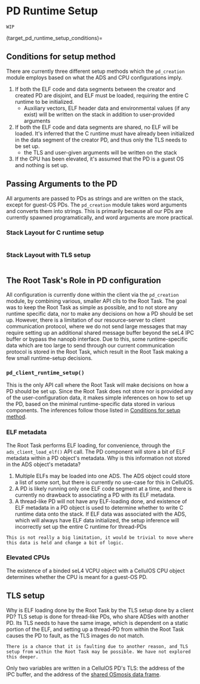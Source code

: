 # PD Runtime Setup

```{attention}
WIP
```
(target_pd_runtime_setup_conditions)=
## Conditions for setup method
There are currently three different setup methods which the `pd_creation` module employs based on what the ADS and CPU configurations imply. 

1. If both the ELF code and data segments between the creator and created PD are disjoint, and ELF must be loaded, requiring the entire C runtime to be initialized.
    - Auxiliary vectors, ELF header data and environmental values (if any exist) will be written on the stack in addition to user-provided arguments
2. If both the ELF code and data segments are shared, no ELF will be loaded. It's inferred that the C runtime must have already been initialized in the data segment of the creator PD, and thus only the TLS needs to be set up. 
    - the TLS and user-given arguments will be written on the stack
3. If the CPU has been elevated, it's assumed that the PD is a guest OS and nothing is set up. 

## Passing Arguments to the PD
All arguments are passed to PDs as strings and are written on the stack, except for guest-OS PDs. The `pd_creation` module takes word arguments and converts them into strings. This is primarily because all our PDs are currently spawned programatically, and word arguments are more practical. 

### Stack Layout for C runtime setup
```{image} ../figures/stack_layout_full.jpg
```

### Stack Layout with TLS setup
```{image} ../figures/stack_layout_thread.jpg
```

## The Root Task's Role in PD configuration
All configuration is currently done within the client via the `pd_creation` module, by combining various, smaller API clls to the Root Task. 
The goal was to keep the Root Task as simple as possible, and to not store any runtime specific data, nor to make any decisions on how a PD should be set up. 
However, there is a limitation of our resource-server to client communication protocol, where we do not send large messages that may require setting up an additional shared message buffer beyond the seL4 IPC buffer or bypass the nanopb interface. 
Due to this, some runtime-specific data which are too large to send through our current communication protocol is stored in the Root Task, which result in the Root Task making a few small runtime-setup decisions.

### `pd_client_runtime_setup()`
This is the only API call where the Root Task will make decisions on how a PD should be set up. Since the Root Task does not store nor is provided any of the user-configuration data, it makes simple inferences on how to set up the PD, based on the minimal runtime-specific data stored in various components. The inferences follow those listed in [Conditions for setup method](target_pd_runtime_setup_conditions).

### ELF metadata
The Root Task performs ELF loading, for convenience, through the `ads_client_load_elf()` API call. The PD component will store a bit of ELF metadata within a PD object's metadata. 
Why is this information not stored in the ADS object's metadata?
1. Multiple ELFs may be loaded into one ADS. The ADS object could store a list of some sort, but there is currently no use-case for this in CellulOS.
2. A PD is likely running only one ELF code segment at a time, and there is currently no drawback to associating a PD with its ELF metadata. 
3. A thread-like PD will not have any ELF-loading done, and existence of ELF metadata in a PD object is used to determine whether to write C runtime data onto the stack. If ELF data was associated with the ADS, which will always have ELF data initialized, the setup inference will incorrectly set up the entire C runtime for thread-PDs

```{note}
This is not really a big limitation, it would be trivial to move where this data is held and change a bit of logic.
```

### Elevated CPUs
The existence of a binded seL4 VCPU object with a CellulOS CPU object determines whether the CPU is meant for a guest-OS PD.

## TLS setup
Why is ELF loading done by the Root Task by the TLS setup done by a client PD? TLS setup is done for thread-like PDs, who share ADSes with another PD. Its TLS needs to have the same image, which is dependent on a static portion of the ELF, and setting up a thread-PD from within the Root Task causes the PD to fault, as the TLS images do not match.

```{note}
There is a chance that it is faulting due to another reason, and TLS setup from within the Root Task may be possible. We have not explored this deeper.
```

Only two variables are written in a CellulOS PD's TLS: the address of the IPC buffer, and the address of the [shared OSmosis data frame](target_glossary_shared_data).


